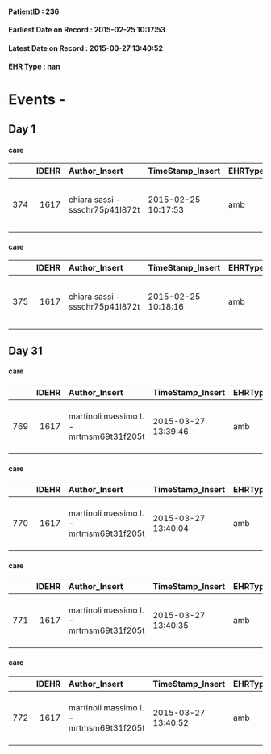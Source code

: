 
#### PatientID : 236
#### Earliest Date on Record : 2015-02-25 10:17:53
#### Latest Date on Record : 2015-03-27 13:40:52
#### EHR Type : nan

# Events - 

## Day 1

#### care
|     |   IDEHR | Author_Insert                   | TimeStamp_Insert    | EHRType   |   PatientID |   IDGESTIONE_AUSILI |   ds_ncons |   opt_annulla_consegna | dt_Ric_consegna     | dt_ric_cons_forn    | opt_ausilio                                     |
|----:|--------:|:--------------------------------|:--------------------|:----------|------------:|--------------------:|-----------:|-----------------------:|:--------------------|:--------------------|:------------------------------------------------|
| 374 |    1617 | chiara sassi - ssschr75p41l872t | 2015-02-25 10:17:53 | amb       |         236 |                 216 |      24640 |                      0 | 2015-02-11 00:00:00 | 2015-02-11 00:00:00 | electronic articulated bed with side rails # 14 |

#### care
|     |   IDEHR | Author_Insert                   | TimeStamp_Insert    | EHRType   |   PatientID |   IDGESTIONE_AUSILI |   ds_ncons |   opt_annulla_consegna | dt_Ric_consegna     | dt_ric_cons_forn    | opt_ausilio                             |
|----:|--------:|:--------------------------------|:--------------------|:----------|------------:|--------------------:|-----------:|-----------------------:|:--------------------|:--------------------|:----------------------------------------|
| 375 |    1617 | chiara sassi - ssschr75p41l872t | 2015-02-25 10:18:16 | amb       |         236 |                 217 |      24640 |                      0 | 2015-02-11 00:00:00 | 2015-02-11 00:00:00 | antid air mattress with compressor # 16 |


## Day 31

#### care
|     |   IDEHR | Author_Insert                           | TimeStamp_Insert    | EHRType   |   PatientID |   IDGESTIONE_AUSILI |   ds_ncons |   ds_nritiro |   opt_annulla_consegna | dt_Ric_consegna     | dt_ric_cons_forn    | dt_ric_ritiro       | dt_ric_ritiro_forn   | opt_ausilio                             |
|----:|--------:|:----------------------------------------|:--------------------|:----------|------------:|--------------------:|-----------:|-------------:|-----------------------:|:--------------------|:--------------------|:--------------------|:---------------------|:----------------------------------------|
| 769 |    1617 | martinoli massimo l. - mrtmsm69t31f205t | 2015-03-27 13:39:46 | amb       |         236 |                 612 |      24640 |        24786 |                      0 | 2015-02-11 00:00:00 | 2015-02-11 00:00:00 | 2015-03-09 00:00:00 | 2015-03-09 00:00:00  | antid air mattress with compressor # 16 |

#### care
|     |   IDEHR | Author_Insert                           | TimeStamp_Insert    | EHRType   |   PatientID |   IDGESTIONE_AUSILI |   ds_ncons |   ds_nritiro |   opt_annulla_consegna | dt_Ric_consegna     | dt_ric_cons_forn    | dt_ric_ritiro       | dt_ric_ritiro_forn   | opt_ausilio                                     |
|----:|--------:|:----------------------------------------|:--------------------|:----------|------------:|--------------------:|-----------:|-------------:|-----------------------:|:--------------------|:--------------------|:--------------------|:---------------------|:------------------------------------------------|
| 770 |    1617 | martinoli massimo l. - mrtmsm69t31f205t | 2015-03-27 13:40:04 | amb       |         236 |                 613 |      24640 |        24786 |                      0 | 2015-02-11 00:00:00 | 2015-02-11 00:00:00 | 2015-03-09 00:00:00 | 2015-03-09 00:00:00  | electronic articulated bed with side rails # 14 |

#### care
|     |   IDEHR | Author_Insert                           | TimeStamp_Insert    | EHRType   |   PatientID |   IDGESTIONE_AUSILI |   ds_ncons |   ds_nbolla | dt_consegna         |   ds_nritiro |   opt_annulla_consegna | dt_Ric_consegna     | dt_ric_cons_forn    | dt_ric_ritiro       | dt_ric_ritiro_forn   | opt_ausilio                             |
|----:|--------:|:----------------------------------------|:--------------------|:----------|------------:|--------------------:|-----------:|------------:|:--------------------|-------------:|-----------------------:|:--------------------|:--------------------|:--------------------|:---------------------|:----------------------------------------|
| 771 |    1617 | martinoli massimo l. - mrtmsm69t31f205t | 2015-03-27 13:40:35 | amb       |         236 |                 614 |      24640 |         163 | 2015-02-12 00:00:00 |        24786 |                      0 | 2015-02-11 00:00:00 | 2015-02-11 00:00:00 | 2015-03-09 00:00:00 | 2015-03-09 00:00:00  | antid air mattress with compressor # 16 |

#### care
|     |   IDEHR | Author_Insert                           | TimeStamp_Insert    | EHRType   |   PatientID |   IDGESTIONE_AUSILI |   ds_ncons |   ds_nbolla | dt_consegna         |   ds_nritiro |   opt_annulla_consegna | dt_Ric_consegna     | dt_ric_cons_forn    | dt_ric_ritiro       | dt_ric_ritiro_forn   | opt_ausilio                                     |
|----:|--------:|:----------------------------------------|:--------------------|:----------|------------:|--------------------:|-----------:|------------:|:--------------------|-------------:|-----------------------:|:--------------------|:--------------------|:--------------------|:---------------------|:------------------------------------------------|
| 772 |    1617 | martinoli massimo l. - mrtmsm69t31f205t | 2015-03-27 13:40:52 | amb       |         236 |                 615 |      24640 |         163 | 2015-02-12 00:00:00 |        24786 |                      0 | 2015-02-11 00:00:00 | 2015-02-11 00:00:00 | 2015-03-09 00:00:00 | 2015-03-09 00:00:00  | electronic articulated bed with side rails # 14 |



